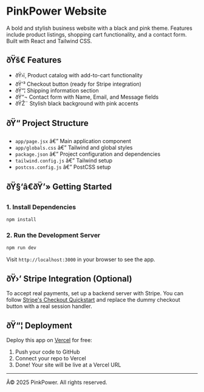 # PinkPower Website

A bold and stylish business website with a black and pink theme. Features include product listings, shopping cart functionality, and a contact form. Built with React and Tailwind CSS.

## ðŸš€ Features

- ðŸ›ï¸ Product catalog with add-to-cart functionality
- ðŸ’³ Checkout button (ready for Stripe integration)
- ðŸ“¦ Shipping information section
- ðŸ“¬ Contact form with Name, Email, and Message fields
- ðŸŽ¨ Stylish black background with pink accents

## ðŸ“ Project Structure

- `app/page.jsx` â€” Main application component
- `app/globals.css` â€” Tailwind and global styles
- `package.json` â€” Project configuration and dependencies
- `tailwind.config.js` â€” Tailwind setup
- `postcss.config.js` â€” PostCSS setup

## ðŸ§‘â€ðŸ’» Getting Started

### 1. Install Dependencies

```bash
npm install
```

### 2. Run the Development Server

```bash
npm run dev
```

Visit `http://localhost:3000` in your browser to see the app.

## ðŸ›’ Stripe Integration (Optional)

To accept real payments, set up a backend server with Stripe. You can follow [Stripe's Checkout Quickstart](https://stripe.com/docs/checkout/quickstart) and replace the dummy checkout button with a real session handler.

## ðŸ“¦ Deployment

Deploy this app on [Vercel](https://vercel.com) for free:

1. Push your code to GitHub
2. Connect your repo to Vercel
3. Done! Your site will be live at a Vercel URL

---

Â© 2025 PinkPower. All rights reserved.
